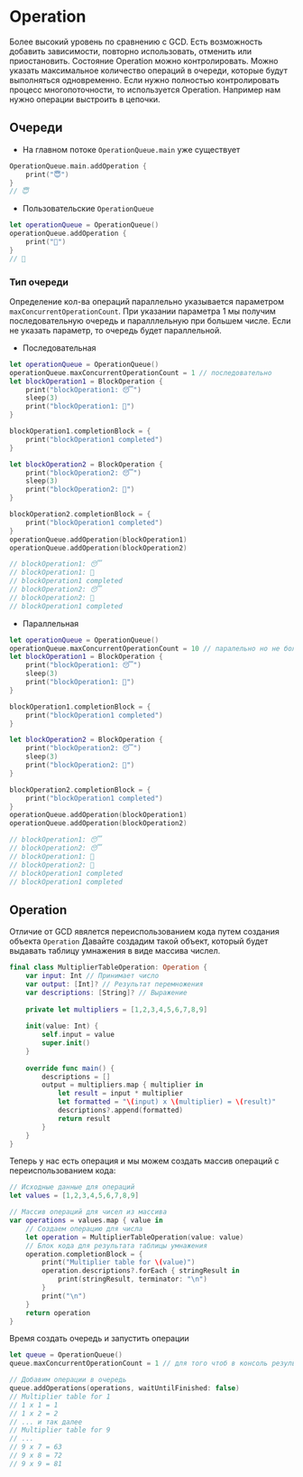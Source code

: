 # Operation
Более высокий уровень по сравнению с GCD. Есть возможность добавить зависимости, повторно использовать, отменить или приостановить. Состояние Operation можно контролировать. Можно указать максимальное количество операций в очереди, которые будут выполняться одновременно. Если нужно полностью контролировать процесс многопоточности, то используется Operation. Например нам нужно операции выстроить в цепочки.

## Очереди
 - На главном потоке `OperationQueue.main` уже существует
```swift
OperationQueue.main.addOperation {
    print("😇")
}
// 😇
```

 - Пользовательские `OperationQueue`
```swift
let operationQueue = OperationQueue()
operationQueue.addOperation {
    print("🙈")
}
// 🙈
```

### Тип очереди
Определение кол-ва операций параллельно указывается параметром `maxConcurrentOperationCount`. При указании параметра 1 мы получим последовательную очередь и паралллельную при большем числе. Если не указать параметр, то очередь будет параллельной.
- Последовательная
```swift
let operationQueue = OperationQueue()
operationQueue.maxConcurrentOperationCount = 1 // последовательно
let blockOperation1 = BlockOperation {
    print("blockOperation1: 😴")
    sleep(3)
    print("blockOperation1: 🤗")
}

blockOperation1.completionBlock = {
    print("blockOperation1 completed")
}

let blockOperation2 = BlockOperation {
    print("blockOperation2: 😴")
    sleep(3)
    print("blockOperation2: 🤗")
}

blockOperation2.completionBlock = {
    print("blockOperation1 completed")
}
operationQueue.addOperation(blockOperation1)
operationQueue.addOperation(blockOperation2)

// blockOperation1: 😴
// blockOperation1: 🤗
// blockOperation1 completed
// blockOperation2: 😴
// blockOperation2: 🤗
// blockOperation1 completed
```
- Параллельная
```swift
let operationQueue = OperationQueue()
operationQueue.maxConcurrentOperationCount = 10 // паралельно но не более 10 одновременно
let blockOperation1 = BlockOperation {
    print("blockOperation1: 😴")
    sleep(3)
    print("blockOperation1: 🤗")
}

blockOperation1.completionBlock = {
    print("blockOperation1 completed")
}

let blockOperation2 = BlockOperation {
    print("blockOperation2: 😴")
    sleep(3)
    print("blockOperation2: 🤗")
}

blockOperation2.completionBlock = {
    print("blockOperation1 completed")
}
operationQueue.addOperation(blockOperation1)
operationQueue.addOperation(blockOperation2)

// blockOperation1: 😴
// blockOperation2: 😴
// blockOperation1: 🤗
// blockOperation2: 🤗
// blockOperation1 completed
// blockOperation1 completed
```

## Operation
Отличие от GCD явялется переиспользованием кода путем создания объекта `Operation`
Давайте создадим такой объект, который будет выдавать таблицу умнажения в виде массива числел.
```swift
final class MultiplierTableOperation: Operation {
    var input: Int // Принимает число
    var output: [Int]? // Результат перемножения
    var descriptions: [String]? // Выражение
    
    private let multipliers = [1,2,3,4,5,6,7,8,9]
    
    init(value: Int) {
        self.input = value
        super.init()
    }
    
    override func main() {
        descriptions = []
        output = multipliers.map { multiplier in
            let result = input * multiplier
            let formatted = "\(input) x \(multiplier) = \(result)"
            descriptions?.append(formatted)
            return result
        }
    }
}
```
Теперь у нас есть операция и мы можем создать массив операций с переиспользованием кода:
```swift
// Исходные данные для операций
let values = [1,2,3,4,5,6,7,8,9]

// Массив операций для чисел из массива
var operations = values.map { value in
    // Создаем операцию для числа
    let operation = MultiplierTableOperation(value: value)
    // Блок кода для результата таблицы умнажения
    operation.completionBlock = {
        print("Multiplier table for \(value)")
        operation.descriptions?.forEach { stringResult in
            print(stringResult, terminator: "\n")
        }
        print("\n")
    }
    return operation
}
```
Время создать очередь и запустить операции
```swift
let queue = OperationQueue()
queue.maxConcurrentOperationCount = 1 // для того чтоб в консоль результаты пришли последовательно

// Добавим операции в очередь
queue.addOperations(operations, waitUntilFinished: false)
// Multiplier table for 1
// 1 x 1 = 1
// 1 x 2 = 2
// ... и так далее
// Multiplier table for 9
// ...
// 9 x 7 = 63
// 9 x 8 = 72
// 9 x 9 = 81
```
